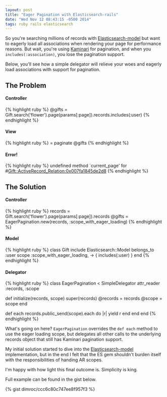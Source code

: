 ```yaml
---
layout: post
title: "Eager Pagination with Elasticsearch-rails"
date: "Wed Nov 12 08:43:15 -0500 2014"
tags: ruby rails elasticsearch
---
```


So you're searching millions of records with [Elasticsearch-model](https://github.com/elasticsearch/elasticsearch-rails/tree/master/elasticsearch-model)
but want to eagerly load all associations when rendering your page for performance reasons. But wait, you're using [Kaminari](https://github.com/amatsuda/kaminari) for pagination,
and when you `includes(:association)`, you lose the pagination support.

Below, you'll see how a simple delegator will relieve your woes and eagerly load associations with support for pagination.

<!--more-->

## The Problem

#### Controller
{% highlight ruby %}
@gifts = Gift.search('flower').page(params[:page]).records.includes(:user)
{% endhighlight %}

#### View
{% highlight ruby %}
= paginate @gifts
{% endhighlight %}

#### Error!
{% highlight ruby %}
undefined method `current_page' for #<Gift::ActiveRecord_Relation:0x007fa1845de2d8>
{% endhighlight %}

## The Solution

#### Controller
{% highlight ruby %}
records = Gift.search('flower').page(params[:page]).records
@gifts = EagerPagination.new(records, :scope_with_eager_loading)
{% endhighlight %}

#### Model
{% highlight ruby %}
class Gift
  include Elasticsearch::Model
  belongs_to :user
  scope :scope_with_eager_loading, -> { includes(:user) }
end
{% endhighlight %}

#### Delegator
{% highlight ruby %}
class EagerPagination < SimpleDelegator
  attr_reader :records, :scope

  def initialize(records, scope)
    super(records)
    @records = records
    @scope = scope
  end

  def each
    records.public_send(scope).each do |r|
      yield r
    end
  end
end
{% endhighlight %}

What's going on here? `EagerPagination` overrides the `def each` method to use the eager loading scope,
but delegates all other calls to the underlying records object that still has Kaminari pagination support.

My initial solution started to dive into the [Elasticsearch-model](https://github.com/elasticsearch/elasticsearch-rails/tree/master/elasticsearch-model)
implementation, but in the end I felt that the ES gem shouldn't burden itself with the responsibilities of handing AR scopes.

I'm happy with how light this final outcome is. Simplicity is king.

Full example can be found in the gist below.

{% gist dimroc/ccc6c80c747ee8f957f3 %}
